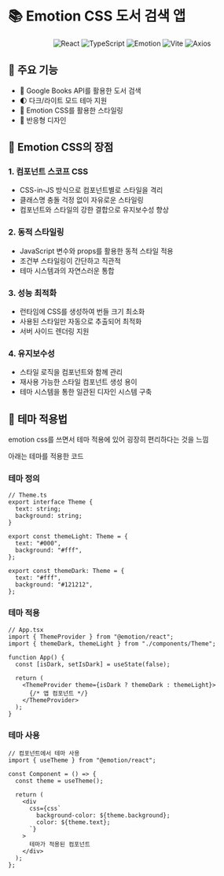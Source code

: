 # 📚 Emotion CSS 도서 검색 앱

<div align="center">

![React](https://img.shields.io/badge/React-61DAFB?style=for-the-badge&logo=react&logoColor=black)
![TypeScript](https://img.shields.io/badge/TypeScript-3178C6?style=for-the-badge&logo=typescript&logoColor=white)
![Emotion](https://img.shields.io/badge/Emotion-5A3EE8?style=for-the-badge&logo=emotion&logoColor=white)
![Vite](https://img.shields.io/badge/Vite-646CFF?style=for-the-badge&logo=vite&logoColor=white)
![Axios](https://img.shields.io/badge/Axios-5A29E4?style=for-the-badge&logo=axios&logoColor=white)

</div>

## 🚀 주요 기능

- 📖 Google Books API를 활용한 도서 검색
- 🌓 다크/라이트 모드 테마 지원
- 💅 Emotion CSS를 활용한 스타일링
- 📱 반응형 디자인

## 🎨 Emotion CSS의 장점

### 1. 컴포넌트 스코프 CSS

- CSS-in-JS 방식으로 컴포넌트별로 스타일을 격리
- 클래스명 충돌 걱정 없이 자유로운 스타일링
- 컴포넌트와 스타일의 강한 결합으로 유지보수성 향상

### 2. 동적 스타일링

- JavaScript 변수와 props를 활용한 동적 스타일 적용
- 조건부 스타일링이 간단하고 직관적
- 테마 시스템과의 자연스러운 통합

### 3. 성능 최적화

- 런타임에 CSS를 생성하여 번들 크기 최소화
- 사용된 스타일만 자동으로 추출되어 최적화
- 서버 사이드 렌더링 지원

### 4. 유지보수성

- 스타일 로직을 컴포넌트와 함께 관리
- 재사용 가능한 스타일 컴포넌트 생성 용이
- 테마 시스템을 통한 일관된 디자인 시스템 구축

## 🎯 테마 적용법

emotion css를 쓰면서 테마 적용에 있어 굉장히 편리하다는 것을 느낌

아래는 테마를 적용한 코드

### 테마 정의

```tsx
// Theme.ts
export interface Theme {
  text: string;
  background: string;
}

export const themeLight: Theme = {
  text: "#000",
  background: "#fff",
};

export const themeDark: Theme = {
  text: "#fff",
  background: "#121212",
};
```

### 테마 적용

```tsx
// App.tsx
import { ThemeProvider } from "@emotion/react";
import { themeDark, themeLight } from "./components/Theme";

function App() {
  const [isDark, setIsDark] = useState(false);

  return (
    <ThemeProvider theme={isDark ? themeDark : themeLight}>
      {/* 앱 컴포넌트 */}
    </ThemeProvider>
  );
}
```

### 테마 사용

```tsx
// 컴포넌트에서 테마 사용
import { useTheme } from "@emotion/react";

const Component = () => {
  const theme = useTheme();

  return (
    <div
      css={css`
        background-color: ${theme.background};
        color: ${theme.text};
      `}
    >
      테마가 적용된 컴포넌트
    </div>
  );
};
```

